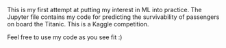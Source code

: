 This is my first attempt at putting my interest in ML into practice. The Jupyter file contains my code for predicting the 
survivability of passengers on board the Titanic. This is a Kaggle competition.

Feel free to use my code as you see fit :)
